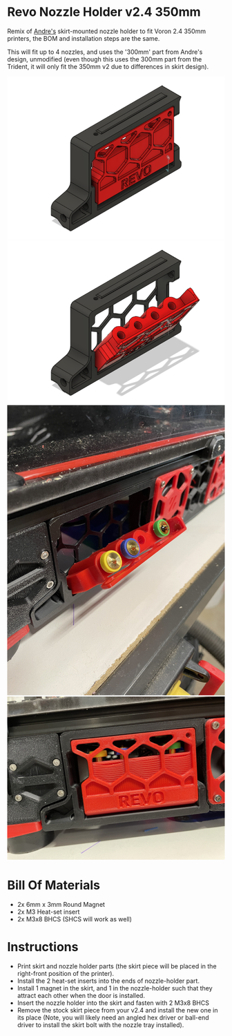 # Revo Nozzle Holder v2.4 350mm
Remix of [Andre's](../../Andre/Revo_Nozzle_Skirt_Trident) skirt-mounted nozzle holder to fit Voron 2.4 350mm printers, the BOM and installation steps are the same.

This will fit up to 4 nozzles, and uses the '300mm' part from Andre's design, unmodified (even though this uses the 300mm part from the Trident, it will only fit the 350mm v2 due to differences in skirt design).

![CAD View 1](./Images/iso_closed.png)
![CAD View 2](./Images/iso_open.png)
![Installed Open](./Images/print_open.jpg)
![Installed Closed](./Images/print_closed.jpg)

# Bill Of Materials

- 2x 6mm x 3mm Round Magnet
- 2x M3 Heat-set insert
- 2x M3x8 BHCS (SHCS will work as well)


# Instructions

- Print skirt and nozzle holder parts (the skirt piece will be placed in the right-front position of the printer).
- Install the 2 heat-set inserts into the ends of nozzle-holder part.
- Install 1 magnet in the skirt, and 1 in the nozzle-holder such that they attract each other when the door is installed.
- Insert the nozzle holder into the skirt and fasten with 2 M3x8 BHCS
- Remove the stock skirt piece from your v2.4 and install the new one in its place (Note, you will likely need an angled hex driver or ball-end driver to install the skirt bolt with the nozzle tray installed).
